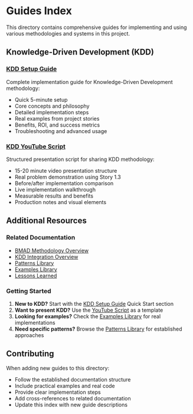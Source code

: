# Guides Index

This directory contains comprehensive guides for implementing and using various methodologies and systems in this project.

## Knowledge-Driven Development (KDD)

### [KDD Setup Guide](./kdd-setup-guide.md)

Complete implementation guide for Knowledge-Driven Development methodology:

- Quick 5-minute setup
- Core concepts and philosophy
- Detailed implementation steps
- Real examples from project stories
- Benefits, ROI, and success metrics
- Troubleshooting and advanced usage

### [KDD YouTube Script](./kdd-youtube-script.md)

Structured presentation script for sharing KDD methodology:

- 15-20 minute video presentation structure
- Real problem demonstration using Story 1.3
- Before/after implementation comparison
- Live implementation walkthrough
- Measurable results and benefits
- Production notes and visual elements

## Additional Resources

### Related Documentation

- [BMAD Methodology Overview](../methodology/bmad-overview.md)
- [KDD Integration Overview](../methodology/kdd-integration-overview.md)
- [Patterns Library](../patterns/)
- [Examples Library](../examples/)
- [Lessons Learned](../lessons-learned/)

### Getting Started

1. **New to KDD?** Start with the [KDD Setup Guide](./kdd-setup-guide.md) Quick Start section
2. **Want to present KDD?** Use the [YouTube Script](./kdd-youtube-script.md) as a template
3. **Looking for examples?** Check the [Examples Library](../examples/) for real implementations
4. **Need specific patterns?** Browse the [Patterns Library](../patterns/) for established approaches

## Contributing

When adding new guides to this directory:

- Follow the established documentation structure
- Include practical examples and real code
- Provide clear implementation steps
- Add cross-references to related documentation
- Update this index with new guide descriptions
